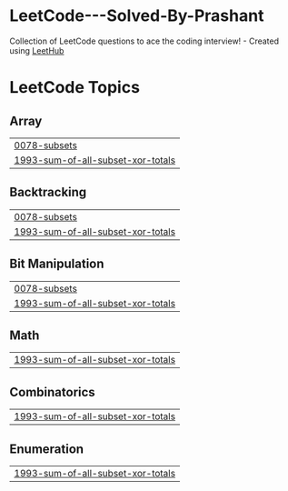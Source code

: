 # LeetCode---Solved-By-Prashant
Collection of LeetCode questions to ace the coding interview! - Created using [LeetHub](https://github.com/QasimWani/LeetHub)

<!---LeetCode Topics Start-->
# LeetCode Topics
## Array
|  |
| ------- |
| [0078-subsets](https://github.com/prashant22297/LeetCode-Solved-By-Prashant/tree/master/0078-subsets) |
| [1993-sum-of-all-subset-xor-totals](https://github.com/prashant22297/LeetCode-Solved-By-Prashant/tree/master/1993-sum-of-all-subset-xor-totals) |
## Backtracking
|  |
| ------- |
| [0078-subsets](https://github.com/prashant22297/LeetCode-Solved-By-Prashant/tree/master/0078-subsets) |
| [1993-sum-of-all-subset-xor-totals](https://github.com/prashant22297/LeetCode-Solved-By-Prashant/tree/master/1993-sum-of-all-subset-xor-totals) |
## Bit Manipulation
|  |
| ------- |
| [0078-subsets](https://github.com/prashant22297/LeetCode-Solved-By-Prashant/tree/master/0078-subsets) |
| [1993-sum-of-all-subset-xor-totals](https://github.com/prashant22297/LeetCode-Solved-By-Prashant/tree/master/1993-sum-of-all-subset-xor-totals) |
## Math
|  |
| ------- |
| [1993-sum-of-all-subset-xor-totals](https://github.com/prashant22297/LeetCode-Solved-By-Prashant/tree/master/1993-sum-of-all-subset-xor-totals) |
## Combinatorics
|  |
| ------- |
| [1993-sum-of-all-subset-xor-totals](https://github.com/prashant22297/LeetCode-Solved-By-Prashant/tree/master/1993-sum-of-all-subset-xor-totals) |
## Enumeration
|  |
| ------- |
| [1993-sum-of-all-subset-xor-totals](https://github.com/prashant22297/LeetCode-Solved-By-Prashant/tree/master/1993-sum-of-all-subset-xor-totals) |
<!---LeetCode Topics End-->